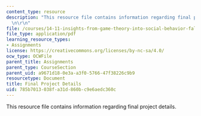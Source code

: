 ```yaml
---
content_type: resource
description: "This resource file contains information regarding final project details.\r\
  \n\r\n"
file: /courses/14-11-insights-from-game-theory-into-social-behavior-fall-2013/785b7013038fa31d860bc9e6aedc360c_MIT14_11F13_Final_Pro_Details.pdf
file_type: application/pdf
learning_resource_types:
- Assignments
license: https://creativecommons.org/licenses/by-nc-sa/4.0/
ocw_type: OCWFile
parent_title: Assignments
parent_type: CourseSection
parent_uid: a9671d18-0e3a-a3f0-5766-47f38226c9b9
resourcetype: Document
title: Final Project Details
uid: 785b7013-038f-a31d-860b-c9e6aedc360c
---
```

This resource file contains information regarding final project details.

